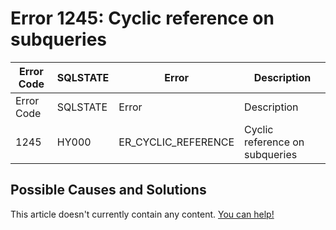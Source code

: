 
# Error 1245: Cyclic reference on subqueries


| Error Code | SQLSTATE | Error | Description |
| --- | --- | --- | --- |
| Error Code | SQLSTATE | Error | Description |
| 1245 | HY000 | ER_CYCLIC_REFERENCE | Cyclic reference on subqueries |




## Possible Causes and Solutions


This article doesn't currently contain any content. [You can help!](/kb/en/writing-and-editing-knowledge-base-articles/)

